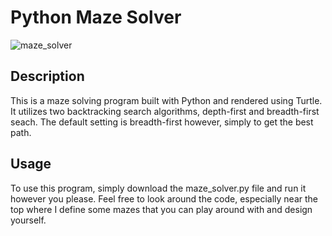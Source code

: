# Python Maze Solver

![maze_solver](https://github.com/user-attachments/assets/c48b1b5f-2406-43cd-9258-df968796c4d1)

## Description
This is a maze solving program built with Python and rendered using Turtle. It utilizes two backtracking search algorithms, depth-first and breadth-first seach. The default setting is breadth-first however, simply to get the best path.

## Usage
To use this program, simply download the maze_solver.py file and run it however you please. Feel free to look around the code, especially near the top where I define some mazes that you can play around with and design yourself.
